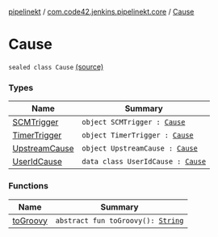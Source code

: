 [pipelinekt](../../index.md) / [com.code42.jenkins.pipelinekt.core](../index.md) / [Cause](./index.md)

# Cause

`sealed class Cause` [(source)](https://github.com/code42/pipelinekt/tree/master/core/src/main/kotlin/com/code42/jenkins/pipelinekt/core/Cause.kt#L5)

### Types

| Name | Summary |
|---|---|
| [SCMTrigger](-s-c-m-trigger/index.md) | `object SCMTrigger : `[`Cause`](./index.md) |
| [TimerTrigger](-timer-trigger/index.md) | `object TimerTrigger : `[`Cause`](./index.md) |
| [UpstreamCause](-upstream-cause/index.md) | `object UpstreamCause : `[`Cause`](./index.md) |
| [UserIdCause](-user-id-cause/index.md) | `data class UserIdCause : `[`Cause`](./index.md) |

### Functions

| Name | Summary |
|---|---|
| [toGroovy](to-groovy.md) | `abstract fun toGroovy(): `[`String`](https://kotlinlang.org/api/latest/jvm/stdlib/kotlin/-string/index.html) |
